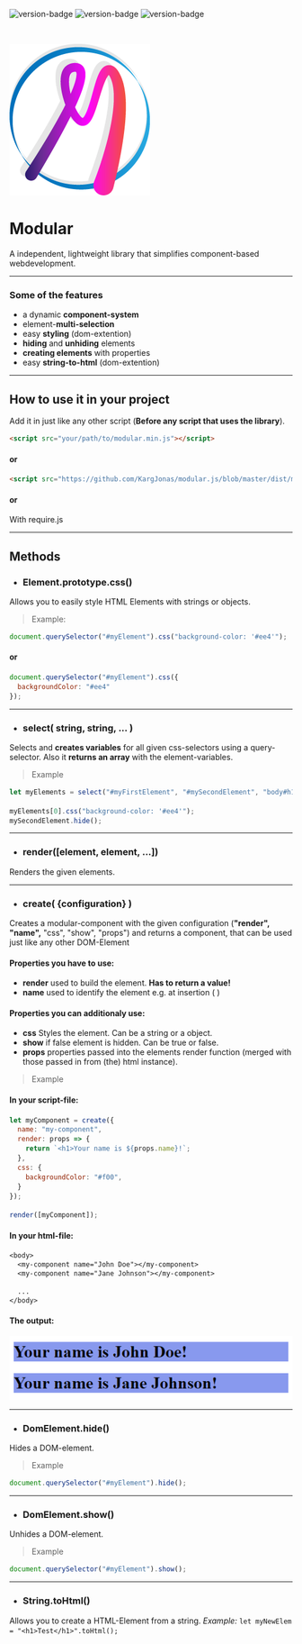 ![version-badge](https://img.shields.io/badge/version-1.1-brightgreen.svg)
![version-badge](https://img.shields.io/badge/development-active-blue.svg)
![version-badge](https://img.shields.io/badge/license-MIT-orange.svg)

<br>

![logo](https://github.com/KargJonas/random/blob/master/modular/Modular-Logo.png)

# Modular
A independent, lightweight library that simplifies component-based webdevelopment.<br>
<hr>

### Some of the features
- a dynamic <b>component-system</b>
- element-<b>multi-selection</b>
- easy <b>styling</b> (dom-extention)
- <b>hiding</b> and <b>unhiding</b> elements
- <b>creating elements</b> with properties
- easy <b>string-to-html</b> (dom-extention)
<hr>

## How to use it in your project
Add it in just like any other script (**Before any script that uses the library**).

```html
<script src="your/path/to/modular.min.js"></script>
```

#### or
```html
<script src="https://github.com/KargJonas/modular.js/blob/master/dist/modular.min.js"></script>
```

#### or
With require.js

<hr>

## Methods

- ### Element.prototype.css()
Allows you to easily style HTML Elements with strings or objects.
> Example:
```javascript
document.querySelector("#myElement").css("background-color: '#ee4'");
```
#### or
```javascript
document.querySelector("#myElement").css({
  backgroundColor: "#ee4"
});
```
<hr>

- ### select( string, string, ... )
Selects and <b>creates variables</b> for all given css-selectors using a query-selector. Also it <b>returns an array</b> with the element-variables.
> Example
```js
let myElements = select("#myFirstElement", "#mySecondElement", "body#h1");

myElements[0].css("background-color: '#ee4'");
mySecondElement.hide();
```
<hr>

- ### render([element, element, ...])
Renders the given elements.
<hr>

- ### create( {configuration} )
Creates a modular-component with the given configuration (**"render", "name",** "css", "show", "props") and returns a component, that can be used just like any other DOM-Element
#### Properties you **have to** use:
- **render** used to build the element. **Has to return a value!**
- **name** used to identify the element e.g. at insertion ( <your-element-name></your-element-name> )
#### Properties you can additionaly use:
- **css** Styles the element. Can be a string or a object.
- **show** if false element is hidden. Can be true or false.
- **props** properties passed into the elements render function (merged with those passed in from (the) html instance).
> Example
#### In your script-file:
```js
let myComponent = create({
  name: "my-component",
  render: props => {
    return `<h1>Your name is ${props.name}!`;
  },
  css: {
    backgroundColor: "#f00",
  }
});

render([myComponent]);
```
#### In your html-file:
```
<body>
  <my-component name="John Doe"></my-component>
  <my-component name="Jane Johnson"></my-component>
  
  ...
</body>
```
#### The output:
![example-image](https://github.com/KargJonas/random/blob/master/modular/example-image.png)
<hr>

- ### DomElement.hide()
Hides a DOM-element.
> Example
```js
document.querySelector("#myElement").hide();
```
<hr>

- ### DomElement.show()
Unhides a DOM-element.
> Example
```js
document.querySelector("#myElement").show();
```
<hr>

- ### String.toHtml()
Allows you to create a HTML-Element from a string.
_Example:_
```let myNewElem = "<h1>Test</h1>".toHtml();```
